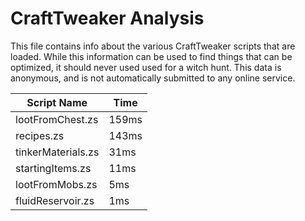 # CraftTweaker Analysis

This file contains info about the various CraftTweaker scripts that are loaded.
While this information can be used to find things that can be optimized, it
should never used used for a witch hunt. This data is anonymous, and is not
automatically submitted to any online service.

| Script Name        | Time  |
|--------------------|-------|
| lootFromChest.zs   | 159ms |
| recipes.zs         | 143ms |
| tinkerMaterials.zs | 31ms  |
| startingItems.zs   | 11ms  |
| lootFromMobs.zs    | 5ms   |
| fluidReservoir.zs  | 1ms   |
